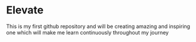 # Elevate
This is my first github repository and will be creating amazing and inspiring one which will make me learn continuously throughout my journey
